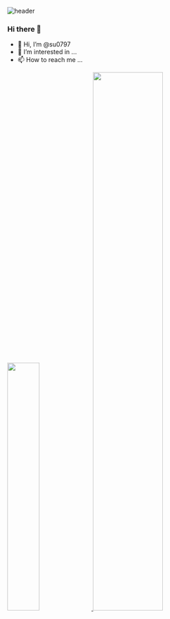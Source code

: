 
![header](https://capsule-render.vercel.app/api?type=Transparent&color=timeGradient&text=Welcome%20to%20Su's%20GitHub%20👋&animation=twinkling&fontSize=35&fontAlignY=40&fontAlign=70&height=250)
### Hi there 👋

<!--
**su0797/su0797** is a ✨ _special_ ✨ repository because its `README.md` (this file) appears on your GitHub profile.

Here are some ideas to get you started:

- 🔭 I’m currently working on ...
- 🌱 I’m currently learning ...
- 👯 I’m looking to collaborate on ...
- 🤔 I’m looking for help with ...
- 💬 Ask me about ...
- 📫 How to reach me: ...
- 😄 Pronouns: ...
- ⚡ Fun fact: ...
-->
- 👋 Hi, I’m @su0797 
- 👀 I’m interested in ...
- 📫 How to reach me ...
<!--
- 🌱 I’m currently learning ... 
- 💞️ I’m looking to collaborate on ... 
-->
<a href="https://github.com/anuraghazra/github-readme-stats">
    <img src="https://github-readme-stats.vercel.app/api/top-langs/?username=su0797&layout=donut&show_icons=true&theme=dracula&hide_border=true&count_private=true&exclude_repo=Face-Transfer-Application" width=38% />
</a>    
<a href="https://github.com/anuraghazra/github-readme-stats">
  <img src="https://github-readme-stats.vercel.app/api?username=su0797&show_icons=true&theme=dracula&hide_border=true&count_private=true" width=56% />
</a>
